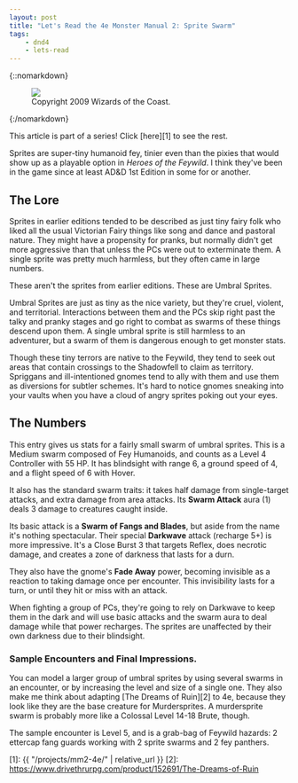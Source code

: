 ```yaml
---
layout: post
title: "Let's Read the 4e Monster Manual 2: Sprite Swarm"
tags:
    - dnd4
    - lets-read
---
```


{::nomarkdown}
<figure class="right">
  <img src="{{ "/assets/wir-mm2-4e-sprite-swarm.png" | absolute_url }}"/>
  <figcaption>
    Copyright 2009 Wizards of the Coast.
  </figcaption>
</figure>
{:/nomarkdown}

This article is part of a series! Click [here][1] to see the rest.

Sprites are super-tiny humanoid fey, tinier even than the pixies that would show
up as a playable option in _Heroes of the Feywild_. I think they've been in the
game since at least AD&D 1st Edition in some for or another.

## The Lore

Sprites in earlier editions tended to be described as just tiny fairy folk who
liked all the usual Victorian Fairy things like song and dance and pastoral
nature. They might have a propensity for pranks, but normally didn't get more
aggressive than that unless the PCs were out to exterminate them. A single
sprite was pretty much harmless, but they often came in large numbers.

These aren't the sprites from earlier editions. These are Umbral Sprites.

Umbral Sprites are just as tiny as the nice variety, but they're cruel,
violent, and territorial. Interactions between them and the PCs skip right past
the talky and pranky stages and go right to combat as swarms of these things
descend upon them. A single umbral sprite is still harmless to an adventurer,
but a swarm of them is dangerous enough to get monster stats.

Though these tiny terrors are native to the Feywild, they tend to seek out areas
that contain crossings to the Shadowfell to claim as territory. Spriggans and
ill-intentioned gnomes tend to ally with them and use them as diversions for
subtler schemes. It's hard to notice gnomes sneaking into your vaults when you
have a cloud of angry sprites poking out your eyes.

## The Numbers

This entry gives us stats for a fairly small swarm of umbral sprites. This is a
Medium swarm composed of Fey Humanoids, and counts as a Level 4 Controller with
55 HP. It has blindsight with range 6, a ground speed of 4, and a flight speed
of 6 with Hover.

It also has the standard swarm traits: it takes half damage from single-target
attacks, and extra damage from area attacks. Its **Swarm Attack** aura (1) deals
3 damage to creatures caught inside.

Its basic attack is a **Swarm of Fangs and Blades**, but aside from the name
it's nothing spectacular. Their special **Darkwave** attack (recharge 5+) is
more impressive. It's a Close Burst 3 that targets Reflex, does necrotic damage,
and creates a zone of darkness that lasts for a durn.

They also have the gnome's **Fade Away** power, becoming invisible as a reaction
to taking damage once per encounter. This invisibility lasts for a turn, or
until they hit or miss with an attack.

When fighting a group of PCs, they're going to rely on Darkwave to keep them in
the dark and will use basic attacks and the swarm aura to deal damage while that
power recharges. The sprites are unaffected by their own darkness due to their
blindsight.

### Sample Encounters and Final Impressions.

You can model a larger group of umbral sprites by using several swarms in an
encounter, or by increasing the level and size of a single one. They also make
me think about adapting [The Dreams of Ruin][2] to 4e, because they look like
they are the base creature for Murdersprites. A murdersprite swarm is probably
more like a Colossal Level 14-18 Brute, though.

The sample encounter is Level 5, and is a grab-bag of Feywild hazards: 2
ettercap fang guards working with 2 sprite swarms and 2 fey panthers.

[1]: {{ "/projects/mm2-4e/" | relative_url }}
[2]: https://www.drivethrurpg.com/product/152691/The-Dreams-of-Ruin
